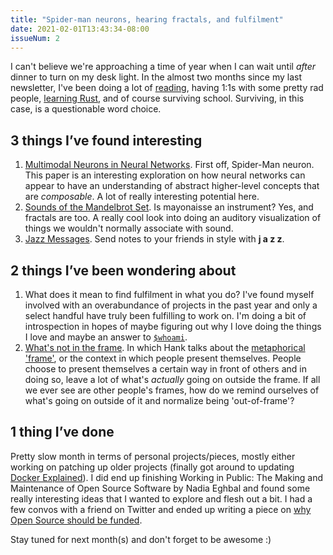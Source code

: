 ```yaml
---
title: "Spider-man neurons, hearing fractals, and fulfilment"
date: 2021-02-01T13:43:34-08:00
issueNum: 2
---
```


I can't believe we're approaching a time of year when I can wait until *after* dinner to turn on my desk light. In the almost two months since my last newsletter, I've been doing a lot of [reading](/books), having 1:1s with some pretty rad people, [learning Rust](https://github.com/jackyzha0/rs-openai/), and of course surviving school. Surviving, in this case, is a questionable word choice.

## 3 things I’ve found interesting

1. [Multimodal Neurons in Neural Networks](https://openai.com/blog/multimodal-neurons/). First off, Spider-Man neuron. This paper is an interesting exploration on how neural networks can appear to have an understanding of abstract higher-level concepts that are *composable*. A lot of really interesting potential here.
2. [Sounds of the Mandelbrot Set](https://www.youtube.com/watch?v=GiAj9WW1OfQ). Is mayonaisse an instrument? Yes, and fractals are too. A really cool look into doing an auditory visualization of things we wouldn't normally associate with sound.
3. [Jazz Messages](https://jazzkeys.plan8.co/?msg=-MVYtMespmT9iNLyKnqO). Send notes to your friends in style with **j a z z**.

## 2 things I’ve been wondering about

1. What does it mean to find fulfilment in what you do? I've found myself involved with an overabundance of projects in the past year and only a select handful have truly been fulfilling to work on. I'm doing a bit of introspection in hopes of maybe figuring out why I love doing the things I love and maybe an answer to [`$whoami`](/thoughts/whoami).
2. [What's not in the frame](https://www.youtube.com/watch?v=ZRZuEGuU_es). In which Hank talks about the [metaphorical 'frame'](posts/context-collapse.md), or the context in which people present themselves. People choose to present themselves a certain way in front of others and in doing so, leave a lot of what's *actually* going on outside the frame. If all we ever see are other people's frames, how do we remind ourselves of what's going on outside of it and normalize being 'out-of-frame'?

## 1 thing I’ve done
Pretty slow month in terms of personal projects/pieces, mostly either working on patching up older projects (finally got around to updating [Docker Explained](https://github.com/jackyzha0/docker-explained)). I did end up finishing Working in Public: The Making and Maintenance of Open Source Software by Nadia Eghbal and found some really interesting ideas that I wanted to explore and flesh out a bit. I had a few convos with a friend on Twitter and ended up writing a piece on [why Open Source should be funded](posts/paid-open-source.md).

Stay tuned for next month(s) and don't forget to be awesome :)